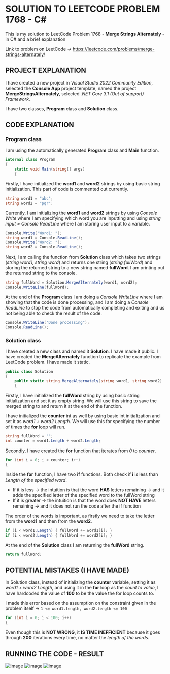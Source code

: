 # SOLUTION TO LEETCODE PROBLEM 1768 - C#

This is my solution to LeetCode Problem 1768 - **Merge Strings Alternately** - in C# and a brief explanation

Link to problem on LeetCode -> https://leetcode.com/problems/merge-strings-alternately/

## PROJECT EXPLANATION

I have created a new project in _Visual Studio 2022 Community Edition_, selected the **Console App** project template, named the project **MergeStringsAlternately**, selected _.NET Core 3.1 (Out of support) Framework_.

I have two classes, **Program** class and **Solution** class.

## CODE EXPLANATION

### Program class 

I am using the automatically generated **Program** class and **Main** function.

```cs
internal class Program
{
    static void Main(string[] args)
    {
```

Firstly, I have initialized the **word1** and **word2** strings by using basic string initialization. This part of code is commented out currently.

```cs
string word1 = "abc";
string word2 = "pqr";
```

Currently, I am initializing the **word1** and **word2** strings by using _Console Write_ where I am specifying which word you are inputting and using _string input = Console ReadLine_ where I am storing user input to a variable.

```cs
Console.Write("Word1: ");
string word1 = Console.ReadLine();
Console.Write("Word2: ");
string word2 = Console.ReadLine();
```

Next, I am calling the function from **Solution** class which takes two strings (_string word1, string word_) and returns one string (_string fullWord_) and storing the returned string to a new string named **fullWord**.
I am printing out the returned string to the console.

```cs
string fullWord = Solution.MergeAlternately(word1, word2);
Console.WriteLine(fullWord);
```

At the end of the **Program** class I am doing a _Console WriteLine_ where I am showing that the code is done processing, and I am doing a _Console ReadLine_ to stop the code from automatically completing and exiting and us not being able to check the result of the code.

```cs
Console.WriteLine("Done processing");
Console.ReadLine();
```

### Solution class 

I have created a new class and named it **Solution**. I have made it public. I have created the **MergeAlternately** function to replicate the example from LeetCode problem. I have made it static.

```cs
public class Solution
{
    public static string MergeAlternately(string word1, string word2) 
    {
```

Firstly, I have initialized the **fullWord** string by using basic string initialization and set it as empty string. We will use this string to save the merged string to and return it at the end of the function.

I have initialized the **counter** int as well by using basic int initialization and set it as _word1 + word2 Length_. We will use this for specifying the number of times the **for** loop will run.

```cs
string fullWord = "";
int counter = word1.Length + word2.Length;
```

Secondly, I have created the **for** function that iterates from _0_ to _counter_.

```cs
for (int i = 0; i < counter; i++)
{
```

Inside the **for** function, I have two **if** functions. Both check if **i** is less than _Length of the specified word_.

- If it is less -> the intuition is that the word **HAS** letters remaining -> and it adds the specified letter of the specified word to the fullWord string
- If it is greater -> the intuition is that the word does **NOT HAVE** letters remaining -> and it does not run the code after the if function

The order of the words is important, as firstly we need to take the letter from the **word1** and then from the **word2**.

```cs
if (i < word1.Length) { fullWord += word1[i]; }
if (i < word2.Length) { fullWord += word2[i]; }
```

At the end of the **Solution** class I am returning the **fullWord** string.

```cs
return fullWord;
```

## POTENTIAL MISTAKES (I HAVE MADE)

In Solution class, instead of initializing the **counter** variable, setting it as _word1 + word2 Length_, and using it in the **for** loop as the _count to value_, I have hardcoded the value of **100** to be the value the for loop counts to.

I made this error based on the assumption on the constraint given in the problem itself -> ```1 <= word1.length, word2.length <= 100```

```cs
for (int i = 0; i < 100; i++)
{
```

Even though this is **NOT WRONG**, it **IS TIME INEFFICIENT** because it goes through **200** iterations every time, no matter the _length of the words_.

## RUNNING THE CODE - RESULT

![image](https://github.com/jerkdavi/LeetCode-Problem-1768-Solution-CSharp/assets/75536158/481d33a4-bb2e-41b5-9f5b-4595a3b423ba) ![image](https://github.com/jerkdavi/LeetCode-Problem-1768-Solution-CSharp/assets/75536158/38bb35f7-6833-4ae4-81a8-70241c75ab2d) ![image](https://github.com/jerkdavi/LeetCode-Problem-1768-Solution-CSharp/assets/75536158/02ee0613-5050-4674-b712-31886ff8ee17) 
